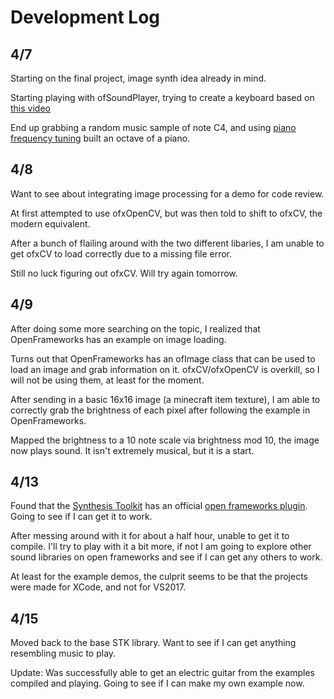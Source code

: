 # Development Log
## 4/7
Starting on the final project, image synth idea already in mind.

Starting playing with ofSoundPlayer, trying to create a keyboard based on [this video](https://www.youtube.com/watch?v=BWMuQzDA_7U)

End up grabbing a random music sample of note C4, and using [piano frequency tuning](http://pages.mtu.edu/~suits/notefreqs.html) built an octave of a piano.

## 4/8
Want to see about integrating image processing for a demo for code review.

At first attempted to use ofxOpenCV, but was then told to shift to ofxCV, the modern equivalent.

After a bunch of flailing around with the two different libaries, I am unable to get ofxCV to load correctly due to a missing file error.

Still no luck figuring out ofxCV. Will try again tomorrow.

## 4/9
After doing some more searching on the topic, I realized that OpenFrameworks has an example on image loading.

Turns out that OpenFrameworks has an ofImage class that can be used to load an image and grab information on it. ofxCV/ofxOpenCV is overkill, so I will not be using them, at least for the moment.

After sending in a basic 16x16 image (a minecraft item texture), I am able to correctly grab the brightness of each pixel after following the example in OpenFrameworks.

Mapped the brightness to a 10 note scale via brightness mod 10, the image now plays sound. It isn't extremely musical, but it is a start.

## 4/13
Found that the [Synthesis Toolkit](https://ccrma.stanford.edu/software/stk/index.html) has an official [open frameworks plugin](https://github.com/Ahbee/ofxStk). Going to see if I can get it to work.

After messing around with it for about a half hour, unable to get it to compile. I'll try to play with it a bit more, if not I am going to explore other sound libraries on open frameworks and see if I can get any others to work.

At least for the example demos, the culprit seems to be that the projects were made for XCode, and not for VS2017.

## 4/15
Moved back to the base STK library. Want to see if I can get anything resembling music to play.

Update: Was successfully able to get an electric guitar from the examples compiled and playing. Going to see if I can make my own example now.
